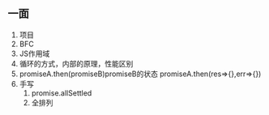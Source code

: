 ## 一面

1. 项目
2. BFC
3. JS作用域
4. 循环的方式，内部的原理，性能区别
5. promiseA.then(promiseB)promiseB的状态 promiseA.then(res=>{},err=>{})
6. 手写
   1. promise.allSettled
   2. 全排列
